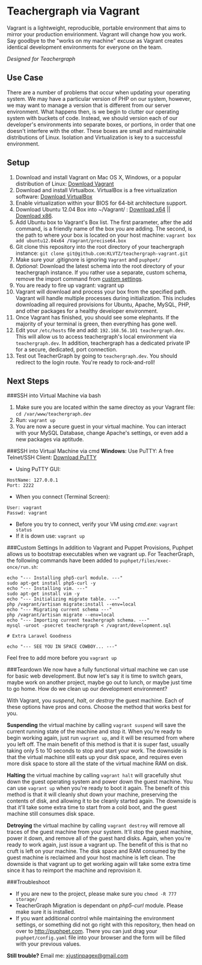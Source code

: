 Teachergraph via Vagrant
====================

Vagrant is a lightweight, reproducible, portable environment that aims to mirror your production envirionment. Vagrant will change how you work. Say goodbye to the "works on my machine" excuse as Vagrant creates identical development environments for everyone on the team. 

*Designed for Teachergraph*

Use Case
--------
There are a number of problems that occur when updating your operating system. We may have a particular version of PHP on our system, however, we may want to manage a version that is different from our server environment. What happens then, is we begin to clutter our operating system with buckets of code. Instead, we should version each of our developer's environments into separate boxes, or portions, in order that one doesn't interfere with the other. These boxes are small and maintainable distributions of Linux. Isolation and Virtualization is key to a successful environment.

Setup
-----
1. Download and install Vagrant on Mac OS X, Windows, or a popular distribution of Linux: [Download Vagrant](http://www.vagrantup.com/downloads.html)
2. Download and install Virtualbox. VirtualBox is a free virtualization software: [Download VirtualBox](https://www.virtualbox.org/wiki/Downloads)
3. Enable virtualization within your BIOS for 64-bit architecture support.
4. Download Ubuntu 12.04 Box into ~/Vagrant/ : [Download x64](http://files.vagrantup.com/precise64.box) || [Download x86](http://files.vagrantup.com/precise32.box). 
5. Add Ubuntu box to Vagrant's Box list. The first parameter, after the add command, is a friendly name of the box you are adding. The second, is the path to where your box is located on your host machine: `vagrant box add ubuntu12.04x64 /Vagrant/precise64.box`
6. Git clone this repository into the root directory of your teachergraph instance: 
`git clone git@github.com:KLVTZ/teachergraph-vagrant.git`
7. Make sure your .gitignore is ignoring `Vagrant` and `puphpet/`
8. *Optional*: Download the latest schema into the root directory of your teachergraph instance. If you rather use a separate, custom schema, remove the import command from [custom settings](#custom-settings). 
9. You are ready to fire up vagrant: vagrant up
10. Vagrant will download and process your box from the specified path. Vagrant will handle multiple processes during initialization. This includes downloading all required provisions for Ubuntu, Apache, MySQL, PHP, and other packages for a healthy developer environment.
11. Once Vagrant has finished, you should see some elephants. If the majority of your terminal is green, then everything has gone well.
12. Edit your `/etc/hosts` file and add: `192.168.56.101 teachergraph.dev`. This will allow us to access teachergraph's local environment via `teachergraph.dev`. In addition, teachergraph has a dedicated private IP for a secure, dedicated, port connection.
13. Test out TeacherGraph by going to `teachergraph.dev`. You should redirect to the login route. You're ready to rock-and-roll!

Next Steps
----------
###SSH into Virtual Machine via bash
1. Make sure you are located within the same directoy as your Vagrant file: 
`cd /var/www/teachergraph.dev`
2. Run: `vagrant up`
3. You are now a secure guest in your virtual machine. You can interact with your MySQL Database, change Apache's settings, or even add a new packages via aptitude.

###SSH into Virtual Machine via cmd
**Windows**: Use PuTTY: A free Telnet/SSH Client: [Download PuTTY](http://www.chiark.greenend.org.uk/~sgtatham/putty/)
- Using PuTTY GUI:
```
HostName: 127.0.0.1
Port: 2222
```
- When you connect (Terminal Screen):
```
User: vagrant
Passwd: vagrant
```
- Before you try to connect, verify your VM using *cmd.exe*: `vagrant status`
- If it is down use: `vagrant up`

###Custom Settings
In addition to Vagrant and Puppet Provisions, Puphpet allows us to bootstrap executables when we vagrant up. For TeacherGraph, the following commands have been added to `puphpet/files/exec-once/run.sh`:
```
echo "--- Installing php5-curl module. ---"
sudo apt-get install php5-curl -y
echo "--- Installing vim. ---"
sudo apt-get install vim -y
echo "--- Initializing migrate table. ---"
php /vagrant/artisan migrate:install --env=local
echo "--- Migrating current schema ---"
php /vagrant/artisan migrate --env=local
echo "--- Importing current teachergraph schema. ---"
mysql -uroot -psecret teachergraph < /vagrant/development.sql

# Extra Laravel Goodness

echo "--- SEE YOU IN SPACE COWBOY... ---"
```
Feel free to add more before you `vagrant up`

###Teardown
We now have a fully functional virtual machine we can use for basic web development. But now let's say it is time to switch gears, maybe work on another project, maybe go out to lunch, or maybe just time to go home. How do we clean up our development environment?

With Vagrant, you *suspend*, *halt*, or *destroy* the guest machine. Each of these options have pros and cons. Choose the method that works best for you.

**Suspending** the virtual machine by calling `vagrant suspend` will save the current running state of the machine and stop it. When you're ready to begin working again, just run `vagrant up`, and it will be resumed from where you left off. The main benefit of this method is that it is super fast, usually taking only 5 to 10 seconds to stop and start your work. The downside is that the virtual machine still eats up your disk space, and requires even more disk space to store all the state of the virtual machine RAM on disk.

**Halting** the virtual machine by calling `vagrant halt` will gracefully shut down the guest operating system and power down the guest machine. You can use `vagrant up` when you're ready to boot it again. The benefit of this method is that it will cleanly shut down your machine, preserving the contents of disk, and allowing it to be cleanly started again. The downside is that it'll take some extra time to start from a cold boot, and the guest machine still consumes disk space.

**Detroying** the virtual machine by calling `vagrant destroy` will remove all traces of the guest machine from your system. It'll stop the guest machine, power it down, and remove all of the guest hard disks. Again, when you're ready to work again, just issue a vagrant up. The benefit of this is that no cruft is left on your machine. The disk space and RAM consumed by the guest machine is reclaimed and your host machine is left clean. The downside is that vagrant up to get working again will take some extra time since it has to reimport the machine and reprovision it.

###Troubleshoot
- If you are new to the project, please make sure you `chmod -R 777 storage/`
- TeacherGraph Migration is dependant on *php5-curl* module. Please make sure it is installed.
- If you want additional control while maintaining the environment settings, or something did not go right with this repository, then head on over to <http://puphpet.com>. There you can just drag your `puphpet/config.yaml` file into your browser and the form will be filled with your previous values.

**Still trouble?** Email me: <xjustinpagex@gmail.com>
